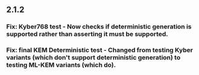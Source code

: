 ## 2.1.2

### Fix: Kyber768 test - Now checks if deterministic generation is supported rather than asserting it must be supported.
### Fix: final KEM Deterministic test - Changed from testing Kyber variants (which don't support deterministic generation) to testing ML-KEM variants (which do).
